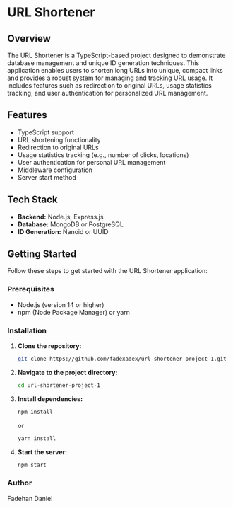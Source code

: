 # URL Shortener  

## Overview  
The URL Shortener is a TypeScript-based project designed to demonstrate database management and unique ID generation techniques. This application enables users to shorten long URLs into unique, compact links and provides a robust system for managing and tracking URL usage. It includes features such as redirection to original URLs, usage statistics tracking, and user authentication for personalized URL management.  

## Features  
- TypeScript support  
- URL shortening functionality  
- Redirection to original URLs  
- Usage statistics tracking (e.g., number of clicks, locations)  
- User authentication for personal URL management  
- Middleware configuration  
- Server start method  

## Tech Stack  
- **Backend:** Node.js, Express.js  
- **Database:** MongoDB or PostgreSQL  
- **ID Generation:** Nanoid or UUID  

## Getting Started  
Follow these steps to get started with the URL Shortener application:  

### Prerequisites  
- Node.js (version 14 or higher)  
- npm (Node Package Manager) or yarn  

### Installation  
1. **Clone the repository:**  
    ```bash
    git clone https://github.com/fadexadex/url-shortener-project-1.git
    ```  

2. **Navigate to the project directory:**  
    ```bash
    cd url-shortener-project-1
    ```  

3. **Install dependencies:**  
    ```bash
    npm install
    ```  
    or  
    ```bash
    yarn install
    ```  
4. **Start the server:**  
    ```bash
    npm start
    ```  

### Author  
Fadehan Daniel  
